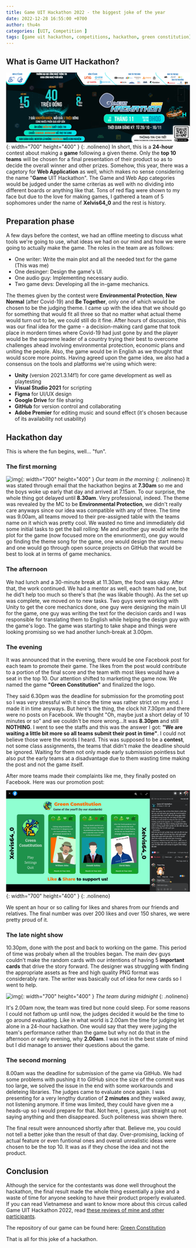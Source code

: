 ```yaml
---
title: Game UIT Hackathon 2022 - the biggest joke of the year
date: 2022-12-28 16:55:00 +0700
author: thu4n
categories: [UIT, Competition ]
tags: [game uit hackathon, competitions, hackathon, green constitution]
---
```

## What is Game UIT Hackathon?
![img](/assets/img/other/game-uit-hackathon.png){: width="700" height="400" }
{: .nolineno}
In short, this is a **24-hour** contest about making a **game** following a given theme. Only the **top 10 teams** will be chosen for a final presentation of their product so as to decide the overall winner and other prizes. Somehow, this year, there was a cagetory for **Web Application** as well, which makes no sense considering the name "**Game** UIT Hackathon". The Game and Web App categories would be judged under the same criterias as well with no dividing into different boards or anything like that.
Tons of red flag were shown to my face but due to the love for making games, I gathered a team of 5 sophomores under the name of **Xelvis64_0** and the rest is history.
## Preparation phase
A few days before the contest, we had an offline meeting to discuss what tools we're going to use, what ideas we had on our mind and how we were going to actually make the game. The roles in the team are as follows:

- One writer: Write the main plot and all the needed text for the game (This was me)
- One desinger: Design the game's UI.
- One audio guy: Implementing necessary audio.
- Two game devs: Developing all the in-game mechanics.

The themes given by the contest were **Environmental Protection**, **New Normal** (after Covid-19) and **Be Together**, only one of which would be chosen to be the judging theme. I came up with the idea that we should go for something that would fit all three so that no matter what actual theme would turn out to be, we could still do it fine.
After hours of discussion, this was our final idea for the game - a decision-making card game that took place in mordern times where Covid-19 had just gone by and the player would be the supreme leader of a country trying their best to overcome challenges ahead involving environmental protection, economic plans and uniting the people. Also, the game would be in English as we thought that would score more points.
Having agreed upon the game idea, we also had a consensus on the tools and platforms we're using which were:

- **Unity** (version 2021.3.14f1) for core game development as well as playtesting
- **Visual Studio 2021** for scripting
- **Figma** for UI/UX design
- **Google Drive** for file sharing
- **GitHub** for version control and collaborating
- **Adobe Premier** for editing music and sound effect (it's chosen because of its availability not usability)

## Hackathon day
This is where the fun begins, well... "fun".
### The first morning
![img](/assets/img/other/hackathon-team.png){: width="700" height="400" }
_Our team in the morning_
{: .nolineno}
It was stated through email that the hackathon begins at **7.30am** so me and the boys woke up early that day and arrived at 7.15am. To our surprise, the whole thing got delayed until **8.30am**. Very professional, indeed.
The theme was revealed by the MC to be **Environmental Protection**, we didn't really care anyways since our idea was compatible with any of three. The time was 9.00am, all teams moved to their pre-assigned table with the teams name on it which was pretty cool. We wasted no time and immediately did some initial tasks to get the ball rolling: Me and another guy would write the plot for the game (now focused more on the envrionment), one guy would go finding the theme song for the game, one would design the start menu and one would go through open source projects on GitHub that would be best to look at in terms of game mechanics.
### The afternoon
We had lunch and a 30-minute break at 11.30am, the food was okay. After that, the work continued. We had a mentor as well, each team had one, but he did't help too much so there's that (he was likable though).
As the set up was complete, we moved on to new tasks. Two guys were working with Unity to get the core mechanics done, one guy were designing the main UI for the game, one guy was writing the text for the decision cards and I was responsible for translating them to English while helping the design guy with the game's logo.
The game was starting to take shape and things were looking promising so we had another lunch-break at 3.00pm.
### The evening
It was announced that in the evening, there would be one Facebook post for each team to promote their game. The likes from the post would contribute to a portion of the final score and the team with most likes would have a seat in the top 10. Our attention shifted to marketing the game now. We named the game **"Green Constitution"** and finalized the logo.

They said 6.30pm was the deadline for submission for the promoting post so I was *very* stressful with it since the time was rather strict on my end. I made it in time anyways. But here's the thing, the clock hit 7.30pm and there were no posts on Facebook. We thought "Oh, maybe just a short delay of 10 minutes or so" and we couldn't be more wrong...It was **8.30pm** and still **NOTHING**. I went to see the staffs and this was the answer I got: **"We are waiting a little bit more so all teams submit their post in time"**. I could not believe those were the words I heard. This was supposed to be a **contest**, not some class assignments, the teams that didn't make the deadline should be ignored. Waiting for them not only made early submission pointless but also put the early teams at a disadvantage due to them wasting time making the post and not the game itself.

After more teams made their complaints like me, they finally posted on Facebook. Here was our promotion post:

![img](/assets/img/other/fb-post.png){: width="700" height="400" }
{: .nolineno}

We spent an hour or so calling for likes and shares from our friends and relatives. The final number was over 200 likes and over 150 shares, we were pretty proud of it.
### The late night show
10.30pm, done with the post and back to working on the game. This period of time was probaly when all the troubles began.
The main dev guys couldn't make the random cards with our intentions of having 5 **important cards** that drive the story forward. The designer was struggling with finding the appropriate assets as free and high quality PNG format was considerably rare. The writer was basically out of idea for new cards so I went to help.

![img](/assets/img/other/late-night-show.png){: width="700" height="400" }
_The team during midnight_
{: .nolineno}

It's 2.00am now, the team was tired but none could sleep. For some reasons I could not fathom up until now, the judges decided it would be the time to go around evaluating. Like in what world is 2.00am the time for judging let alone in a 24-hour hackathon. One would say that they were juging the team's performance rather than the game but why not do that in the afternoon or early evening, why **2.00am**. I was not in the best state of mind but I did manage to answer their questions about the game.
### The second morning
8.00am was the deadline for submission of the game via GitHub. We had some problems with pushing it to GitHub since the size of the commit was too large, we solved the issue in the end with some workarounds and deleteing libraries. The judges came to evaluate once again. I was presenting for a very lengthy duration of **2 minutes** and they walked away, not listening anymore. If time was limited, they could have given me a heads-up so I would prepare for that. Not here, I guess, just straight up not saying anything and then disappeared. Such  politeness was shown there.

The final result were announced shortly after that. Believe me, you could not tell a better joke than the result of that day. Over-promising, lacking of actual feature or even funtional ones and overall unrealistic ideas were chosen to be the top 10. It was as if they chose the idea and not the product.
## Conclusion
Although the service for the contestants was done well throughout the hackathon, the final result made the whole thing essentially a joke and a waste of time for anyone seeking to have their product properly evaluated. If you can read Vietnamese and want to know more about this circus called Game UIT Hackathon 2022, read [these reviews of mine and other participants](https://www.facebook.com/GameUITHackathon/reviews/?ref=page_internal).

The repository of our game can be found here: [Green Constitution](https://github.com/thu4n/Green-Constitution)

That is all for this joke of a hackathon.
